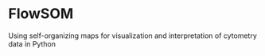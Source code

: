 # FlowSOM
Using self-organizing maps for visualization and interpretation of cytometry data in Python
